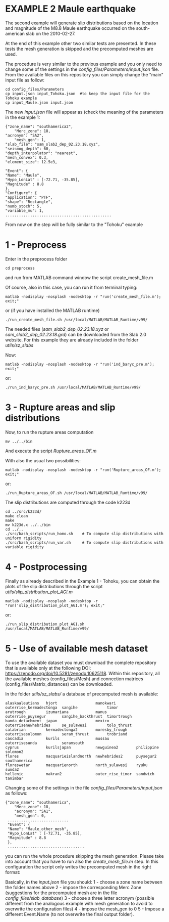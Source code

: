 # EXAMPLE 2 Maule earthquake

The second example will generate slip distributions based on the location and magnitude of the M8.8 Maule earthquake occurred on the south-american slab on the 2010-02-27.

At the end of this example other two similar tests are presented. In these tests the mesh generation is skipped and the precomputed meshes are used.

The procedure is very similar to the previous example and you only need to change some of the settings in the *config_files/Parameters/input.json* file.
From the available files on this repository you can simply change the "main" input file as follow:

    cd config_files/Parameters
    cp input.json input_Tohoku.json  #to keep the input file for the Tohoku example
    cp input_Maule.json input.json
    
The new *input.json* file will appear as (check the meaning of the parameters in the example 1:

    {"zone_name": "southamerica2",
        "Merc_zone": 18,
    "acronym": "SA2",
        "mesh_gen": 1,
    "slab_file": "sam_slab2_dep_02.23.18.xyz",
    "seismog_depth": 60,
    "depth_interpolator": "nearest",
    "mesh_convex": 0.3,
    "element_size": 12.5e3,

    "Event": {
    "Name": "Maule",
    "Hypo_LonLat" : [-72.71, -35.85],
    "Magnitude" : 8.8
    },
    "Configure": {
    "application": "PTF",
    "shape": "Rectangle",
    "numb_stoch": 5,
    "variable_mu": 1,
    ...............................................
    
From now on the step will be fully similar to the "Tohoku" example

#  1 - Preprocess

Enter in the preprocess folder

    cd preprocess

and run from MATLAB command window the script create_mesh_file.m

Of course, also in this case, you can run it from terminal typing:

    matlab -nodisplay -nosplash -nodesktop -r "run('create_mesh_file.m'); exit;"

or (if you have installed the MATLAB runtime)

    ./run_create_mesh_file.sh /usr/local/MATLAB/MATLAB_Runtime/v99/
    
The needed files (*sam_slab2_dep_02.23.18.xyz* or *sam_slab2_dep_02.23.18.grd*) can be downloaded from the Slab 2.0 website. For this example they are already included in the folder *utils/sz_slabs*

Now:

    matlab -nodisplay -nosplash -nodesktop -r "run('ind_baryc_pre.m'); exit;"
    
or:

    ./run_ind_baryc_pre.sh /usr/local/MATLAB/MATLAB_Runtime/v99/
    
# 3 - Rupture areas and slip distributions

Now, to run the rupture areas computation

    mv ../../bin
    
And execute the script *Rupture_areas_OF.m*

With also the usual two possibilities:

    matlab -nodisplay -nosplash -nodesktop -r "run('Rupture_areas_OF.m'); exit;"
    
or:

    ./run_Rupture_areas_OF.sh /usr/local/MATLAB/MATLAB_Runtime/v99/
    
The slip distributions are computed through the code k223d

    cd ../src/k223d/
    make clean
    make
    mv k223d.x ../../bin
    cd ../..
    ./src/bash_scripts/run_homo.sh    # To compute slip distributions with uniform rigidity
    ./src/bash_scripts/run_var.sh     # To compute slip distributions with variable rigidity
    
    
# 4 - Postprocessing

Finally as already described in the Example 1 - Tohoku, you can obtain the plots of the slip distributions through the script *utils/slip_distribution_plot_AGI.m* 

    matlab -nodisplay -nosplash -nodesktop -r "run('slip_distribution_plot_AGI.m'); exit;" 

or:

    ./run_slip_distribution_plot_AGI.sh /usr/local/MATLAB/MATLAB_Runtime/v99/
    
# 5 - Use of available mesh dataset

To use the available dataset you must download the complete repository that is available only at the following DOI: https://zenodo.org/doi/10.5281/zenodo.10625118.
Within this repository, all the available meshes (config_files/Mesh) and connection matrices (config_files/Matrix_distances) can be downloaded.

In the folder *utils/sz_slabs/* a database of precomputed mesh is available:

    alaskaaleutians   hjort                 manokwari         outerrise_kermadectonga  sangihe             timor
    arutrough         izumariana            manus             outerrise_puysegur       sangihe_backthrust  timortrough
    banda_detachment  japan                 mexico            outerrisenewhebrides     se_sulawesi         tolo_thrust
    calabrian         kermadectonga2        moresby_trough    outerrisesolomon         seram_thrust        trobriand
    cascadia          kurils                mussau            outerrisesunda           seramsouth
    cyprus            kurilsjapan           newguinea2        philippine               solomon2
    flores            macquarieislandnorth  newhebrides2      puysegur2                southamerica
    floreswetar       macquarienorth        north_sulawesi    ryuku                    sunda2
    hellenic          makran2               outer_rise_timor  sandwich                 tanimbar
    
Changing some of the settings in the file *config_files/Parameters/input.json* as follows:

    {"zone_name": "southamerica",
        "Merc_zone": 18,
        "acronym": "SA1",
        "mesh_gen": 0,
     ...........................
     "Event": {
     "Name": "Maule_other_mesh",
     "Hypo_LonLat" : [-72.71, -35.85],
     "Magnitude" : 8.8
     },
     ..................................
     
you can run the whole procedure skipping the mesh generation. Please take into account that you have to run also the *create_mesh_file.m* step. In this configuration the script only writes the precomputed mesh in the right format:
 
Basically, in the *input.json* file you should:
1 - choose a zone name between the folder names above
2 - impose the corresponding Merc Zone (suggestions for the precomputed mesh are in the file *config_files/slab_database*)
3 - choose a three letter acronym (possible different from the analogous example with mesh generation to avoid to overwrite the configuration files)
4 - impose the mesh_gen to 0
5 - Impose a different Event.Name (to not overwrite the final output folder).


    
  
